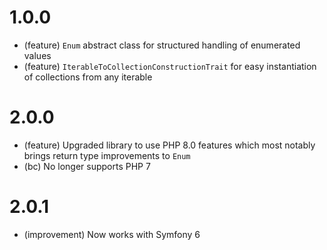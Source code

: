 1.0.0
=====

*   (feature) `Enum` abstract class for structured handling of enumerated values
*   (feature) `IterableToCollectionConstructionTrait` for easy instantiation of collections from any iterable

2.0.0
=====

*   (feature) Upgraded library to use PHP 8.0 features which most notably brings return type improvements to `Enum`
*   (bc) No longer supports PHP 7

2.0.1
=====

*  (improvement) Now works with Symfony 6
